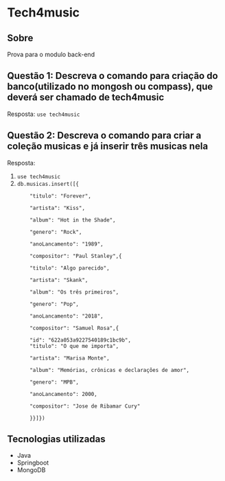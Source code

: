 <h1>Tech4music</h1>

<h2>Sobre</h2>
<p>Prova para o modulo back-end</p>

<h2>Questão 1: Descreva o comando para criação do banco(utilizado no mongosh ou compass), que deverá ser chamado de tech4music</h2>
<p>Resposta: <code>use tech4music</code></p>

<h2>Questão 2: Descreva o comando para criar a coleção musicas e já inserir três musicas nela</h2>
<p>Resposta: </p>
<ol> 
<li><code>use tech4music</code></li>
<li><code>db.musicas.insert([{<br>
    "titulo": "Forever",<br>
    "artista": "Kiss",<br>
    "album": "Hot in the Shade",<br>
    "genero": "Rock",<br>
    "anoLancamento": "1989",<br>
    "compositor": "Paul Stanley",{ <br>
    "titulo": "Algo parecido",<br>
    "artista": "Skank",<br>
    "album": "Os três primeiros",<br>
    "genero": "Pop",<br>
    "anoLancamento": "2018",<br>
    "compositor": "Samuel Rosa",{ <br>
    "id": "622a053a9227540189c1bc9b",
    "titulo": "O que me importa",<br>
    "artista": "Marisa Monte",<br>
    "album": "Memórias, crônicas e declarações de amor",<br>
    "genero": "MPB",<br>
    "anoLancamento": 2000,<br>
    "compositor": "Jose de Ribamar Cury"<br>
    }}]})
</code></li></ol>

<h2>Tecnologias utilizadas</h2>
<ul>
<li>Java</li>
<li>Springboot</li>
<li>MongoDB</li>
</ul>
